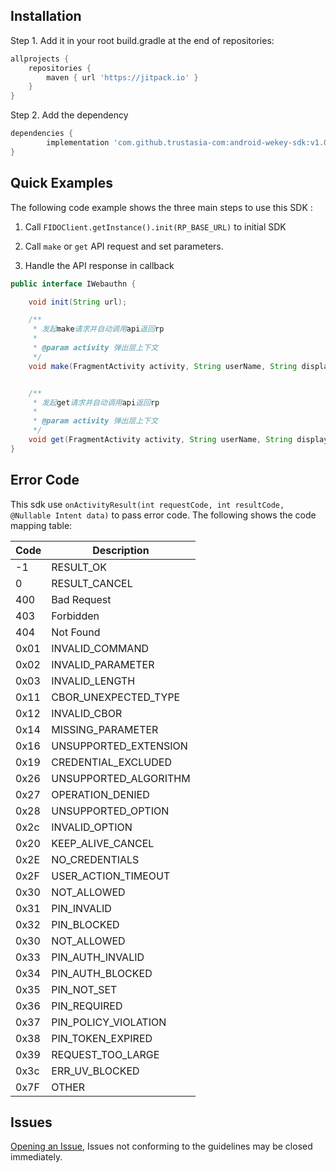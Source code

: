 ## Installation

Step 1. Add it in your root build.gradle at the end of repositories:

```groovy
allprojects {
    repositories {
        maven { url 'https://jitpack.io' }
    }
}
```

Step 2. Add the dependency
```groovy
dependencies {
        implementation 'com.github.trustasia-com:android-wekey-sdk:v1.0.1'
}
```

## Quick Examples

The following code example shows the three main steps to use this SDK :

1. Call `FIDOClient.getInstance().init(RP_BASE_URL)` to initial SDK

2. Call `make` or `get` API request and set parameters.

3. Handle the API response in callback


```java
public interface IWebauthn {

    void init(String url);

    /**
     * 发起make请求并自动调用api返回rp
     *
     * @param activity 弹出层上下文
     */
    void make(FragmentActivity activity, String userName, String displayName, boolean rk, Callback<String> callback);


    /**
     * 发起get请求并自动调用api返回rp
     *
     * @param activity 弹出层上下文
     */
    void get(FragmentActivity activity, String userName, String displayName, boolean rk, Callback<String> callback);
}
```
## Error Code
This sdk use `onActivityResult(int requestCode, int resultCode, @Nullable Intent data)` to pass error code.
The following shows the code mapping table:

| Code        | Description |
| ----------- | ----------- |
| -1          | RESULT_OK         |
| 0           | RESULT_CANCEL     |
| 400         | Bad Request       |
| 403         | Forbidden         |
| 404         | Not Found         |
| 0x01        | INVALID_COMMAND   |
| 0x02        | INVALID_PARAMETER |
| 0x03        | INVALID_LENGTH    |
| 0x11        | CBOR_UNEXPECTED_TYPE |
| 0x12        | INVALID_CBOR |
| 0x14        | MISSING_PARAMETER |
| 0x16        | UNSUPPORTED_EXTENSION |
| 0x19        | CREDENTIAL_EXCLUDED |
| 0x26        | UNSUPPORTED_ALGORITHM |
| 0x27        | OPERATION_DENIED |
| 0x28        | UNSUPPORTED_OPTION |
| 0x2c        | INVALID_OPTION |
| 0x20        | KEEP_ALIVE_CANCEL |
| 0x2E        | NO_CREDENTIALS |
| 0x2F        | USER_ACTION_TIMEOUT |
| 0x30        | NOT_ALLOWED |
| 0x31        | PIN_INVALID |
| 0x32        | PIN_BLOCKED |
| 0x30        | NOT_ALLOWED |
| 0x33        | PIN_AUTH_INVALID |
| 0x34        | PIN_AUTH_BLOCKED |
| 0x35        | PIN_NOT_SET |
| 0x36        | PIN_REQUIRED |
| 0x37        | PIN_POLICY_VIOLATION |
| 0x38        | PIN_TOKEN_EXPIRED |
| 0x39        | REQUEST_TOO_LARGE |
| 0x3c        | ERR_UV_BLOCKED |
| 0x7F        | OTHER |


## Issues
[Opening an Issue](https://github.com/trustasia-com/android-wekey-sdk/issues/new), Issues not conforming to the guidelines may be closed immediately.
